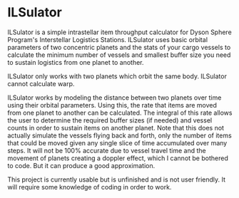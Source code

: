 # ILSulator
ILSulator is a simple intrastellar item throughput calculator for Dyson Sphere Program's Interstellar Logistics Stations. 
ILSulator uses basic orbital parameters of two concentric planets and the stats of your cargo vessels to calculate the minimum number of vessels and smallest buffer size you need to sustain logistics from one planet to another.

ILSulator only works with two planets which orbit the same body. ILSulator cannot calculate warp.

ILSulator works by modeling the distance between two planets over time using their orbital parameters. Using this, the rate that items are moved from one planet to another can be calculated. 
The integral of this rate allows the user to determine the required buffer sizes (if needed) and vessel counts in order to sustain items on another planet. 
Note that this does not actually simulate the vessels flying back and forth, only the number of items that could be moved given any single slice of time accumulated over many steps. 
It will not be 100% accurate due to vessel travel time and the movement of planets creating a doppler effect, which I cannot be bothered to code. But it can produce a good approximation.

This project is currently usable but is unfinished and is not user friendly. It will require some knowledge of coding in order to work.
